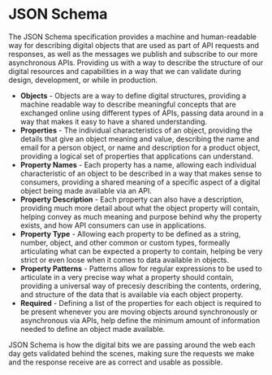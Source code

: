 # JSON Schema
The JSON Schema specification provides a machine and human-readable way for describing digital objects that are used as part of API requests and responses, as well as the messages we publish and subscribe to our more asynchronous APIs. Providing us with a way to describe the structure of our digital resources and capabilities in a way that we can validate during design, development, or while in production.

- **Objects** - Objects are a way to define digital structures, providing a machine readable way to describe meaningful concepts that are exchanged online using different types of APIs, passing data around in a way that makes it easy to have a shared understanding.
- **Properties** - The individual characteristics of an object, providing the details that give an object meaning and value, describing the name and email for a person object, or name and description for a product object, providing a logical set of properties that applications can understand.
- **Property Names** - Each property has a name, allowing each individual characteristic of an object to be described in a way that makes sense to consumers, providing a shared meaning of a specific aspect of a digital object being made available via an API.
- **Property Description** - Each property can also have a description, providing much more detail about what the object property will contain, helping convey as much meaning and purpose behind why the property exists, and how API consumers can use in applications.
- **Property Type** - Allowing each property to be defined as a string, number, object, and other common or custom types, formeally articulating what can be expected a property to contain, helping be very strict or even loose when it comes to data available in objects.
- **Property Patterns** - Patterns allow for regular expressions to be used to articulate in a very precise way what a property should contain, providing a universal way of precesiy describing the contents, ordering, and structure of the data that is available via each object property.
- **Required** - Defining a list of the properties for each object is required to be present whenever you are moving objects around synchronously or asynchronous via APIs, help define the minimum amount of information needed to define an object made available.

JSON Schema is how the digital bits we are passing around the web each day gets validated behind the scenes, making sure the requests we make and the response receive are as correct and usable as possible. 

